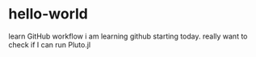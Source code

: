 # hello-world
learn GitHub workflow
i am learning github starting today. really want to check if I can run Pluto.jl
